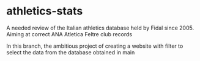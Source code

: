 # athletics-stats

A needed review of the Italian athletics database held by Fidal since 2005. Aiming at correct ANA Atletica Feltre club records

In this branch, the ambitious project of creating a website with filter to select the data from the database obtained in main